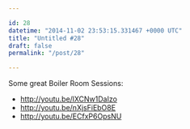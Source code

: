 ```yaml
---

id: 28
datetime: "2014-11-02 23:53:15.331467 +0000 UTC"
title: "Untitled #28"
draft: false
permalink: "/post/28"

---
```


Some great Boiler Room Sessions:

 - http://youtu.be/lXCNw1DaIzo
 - http://youtu.be/nXjsFiEbO8E
 - http://youtu.be/ECfxP6OpsNU


